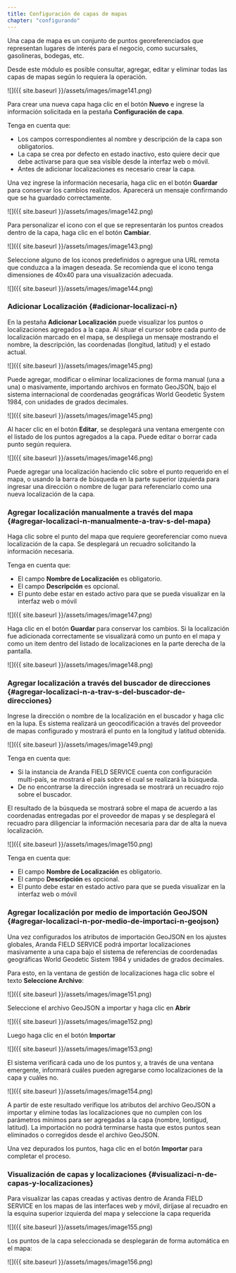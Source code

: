 ```yaml
---
title: Configuración de capas de mapas
chapter: "configurando"
---
```


Una capa de mapa es un conjunto de puntos georeferenciados que representan lugares de interés para el negocio, como sucursales, gasolineras, bodegas, etc.

Desde este módulo es posible consultar, agregar, editar y eliminar todas las capas de mapas según lo requiera la operación.

![]({{ site.baseurl }}/assets/images/image141.png)


Para crear una nueva capa haga clic en el botón **Nuevo** e ingrese la información solicitada en la pestaña **Configuración de capa**.

Tenga en cuenta que:

*   Los campos correspondientes al nombre y descripción de la capa son obligatorios.
*   La capa se crea por defecto en estado inactivo, esto quiere decir que debe activarse para que sea visible desde la interfaz web o móvil.
*   Antes de adicionar localizaciones es necesario crear la capa.

Una vez ingrese la información necesaria, haga clic en el botón **Guardar** para conservar los cambios realizados. Aparecerá un mensaje confirmando que se ha guardado correctamente.

![]({{ site.baseurl }}/assets/images/image142.png)


Para personalizar el icono con el que se representarán los puntos creados dentro de la capa, haga clic en el botón **Cambiar**.


![]({{ site.baseurl }}/assets/images/image143.png)


Seleccione alguno de los iconos predefinidos o agregue una URL remota que conduzca a la imagen deseada. Se recomienda que el icono tenga dimensiones de 40x40 para una visualización adecuada.


![]({{ site.baseurl }}/assets/images/image144.png)


### **Adicionar Localización** {#adicionar-localizaci-n}

En la pestaña **Adicionar Localización** puede visualizar los puntos o localizaciones agregados a la capa. Al situar el cursor sobre cada punto de localización marcado en el mapa, se despliega un mensaje mostrando el nombre, la descripción, las coordenadas (longitud, latitud) y el estado actual.


![]({{ site.baseurl }}/assets/images/image145.png)


Puede agregar, modificar o eliminar localizaciones de forma manual (una a una) o masivamente, importando archivos en formato GeoJSON, bajo el sistema internacional de coordenadas geográficas World Geodetic System 1984, con unidades de grados decimales.

![]({{ site.baseurl }}/assets/images/image145.png)

Al hacer clic en el botón **Editar**, se desplegará una ventana emergente con el listado de los puntos agregados a la capa. Puede editar o borrar cada punto según requiera.

![]({{ site.baseurl }}/assets/images/image146.png)

Puede agregar una localización haciendo clic sobre el punto requerido en el mapa, o usando la barra de búsqueda en la parte superior izquierda para ingresar una dirección o nombre de lugar para referenciarlo como una nueva localización de la capa.

### **Agregar localización manualmente a través del mapa** {#agregar-localizaci-n-manualmente-a-trav-s-del-mapa}

Haga clic sobre el punto del mapa que requiere georeferenciar como nueva localización de la capa. Se desplegará un recuadro solicitando la información necesaria.

Tenga en cuenta que:

*   El campo **Nombre de Localización** es obligatorio.
*   El campo **Descripción** es opcional.
*   El punto debe estar en estado activo para que se pueda visualizar en la interfaz web o móvil


![]({{ site.baseurl }}/assets/images/image147.png)


Haga clic en el botón **Guardar** para conservar los cambios. Si la localización fue adicionada correctamente se visualizará como un punto en el mapa y como un item dentro del listado de localizaciones en la parte derecha de la pantalla.


![]({{ site.baseurl }}/assets/images/image148.png)


### **Agregar localización a través del buscador de direcciones** {#agregar-localizaci-n-a-trav-s-del-buscador-de-direcciones}

Ingrese la dirección o nombre de la localización en el buscador y haga clic en la lupa. Es sistema realizará un geocodificación a través del proveedor de mapas configurado y mostrará el punto en la longitud y latitud obtenida.

![]({{ site.baseurl }}/assets/images/image149.png)

Tenga en cuenta que:

*   Si la instancia de Aranda FIELD SERVICE cuenta con configuración multi-país, se mostrará el país sobre el cual se realizará la búsqueda.
*   De no encontrarse la dirección ingresada se mostrará un recuadro rojo sobre el buscador.

El resultado de la búsqueda se mostrará sobre el mapa de acuerdo a las coordenadas entregadas por el proveedor de mapas y se desplegará el recuadro para diligenciar la información necesaria para dar de alta la nueva localización.

![]({{ site.baseurl }}/assets/images/image150.png)

Tenga en cuenta que:

*   El campo **Nombre de Localización** es obligatorio.
*   El campo **Descripción** es opcional.
*   El punto debe estar en estado activo para que se pueda visualizar en la interfaz web o móvil

### **Agregar localización por medio de importación GeoJSON** {#agregar-localizaci-n-por-medio-de-importaci-n-geojson}

Una vez configurados los atributos de importación GeoJSON en los ajustes globales, Aranda FIELD SERVICE podrá importar localizaciones masivamente a una capa bajo el sistema de referencias de coordenadas geográficas World Geodetic Sistem 1984 y unidades de grados decimales.

Para esto, en la ventana de gestión de localizaciones haga clic sobre el texto **Seleccione Archivo**:

![]({{ site.baseurl }}/assets/images/image151.png)


Seleccione el archivo GeoJSON a importar y haga clic en **Abrir**

![]({{ site.baseurl }}/assets/images/image152.png)


Luego haga clic en el botón **Importar**

![]({{ site.baseurl }}/assets/images/image153.png)

El sistema verificará cada uno de los puntos y, a través de una ventana emergente, informará cuáles pueden agregarse como localizaciones de la capa y cuáles no.

![]({{ site.baseurl }}/assets/images/image154.png)


A partir de este resultado verifique los atributos del archivo GeoJSON a importar y elimine todas las localizaciones que no cumplen con los parámetros mínimos para ser agregadas a la capa (nombre, lontigud, latitud). La importación no podrá terminarse hasta que estos puntos sean eliminados o corregidos desde el archivo GeoJSON.

Una vez depurados los puntos, haga clic en el botón **Importar** para completar el proceso.

### **Visualización de capas y localizaciones** {#visualizaci-n-de-capas-y-localizaciones}

Para visualizar las capas creadas y activas dentro de Aranda FIELD SERVICE en los mapas de las interfaces web y móvil, diríjase al recuadro en la esquina superior izquierda del mapa y seleccione la capa requerida

![]({{ site.baseurl }}/assets/images/image155.png)

Los puntos de la capa seleccionada se desplegarán de forma automática en el mapa:

![]({{ site.baseurl }}/assets/images/image156.png)
